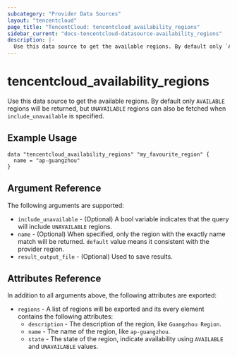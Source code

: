```yaml
---
subcategory: "Provider Data Sources"
layout: "tencentcloud"
page_title: "TencentCloud: tencentcloud_availability_regions"
sidebar_current: "docs-tencentcloud-datasource-availability_regions"
description: |-
  Use this data source to get the available regions. By default only `AVAILABLE` regions will be returned, but `UNAVAILABLE` regions can also be fetched when `include_unavailable` is specified.
---
```


# tencentcloud_availability_regions

Use this data source to get the available regions. By default only `AVAILABLE` regions will be returned, but `UNAVAILABLE` regions can also be fetched when `include_unavailable` is specified.

## Example Usage

```hcl
data "tencentcloud_availability_regions" "my_favourite_region" {
  name = "ap-guangzhou"
}
```

## Argument Reference

The following arguments are supported:

* `include_unavailable` - (Optional) A bool variable indicates that the query will include `UNAVAILABLE` regions.
* `name` - (Optional) When specified, only the region with the exactly name match will be returned. `default` value means it consistent with the provider region.
* `result_output_file` - (Optional) Used to save results.

## Attributes Reference

In addition to all arguments above, the following attributes are exported:

* `regions` - A list of regions will be exported and its every element contains the following attributes:
  * `description` - The description of the region, like `Guangzhou Region`.
  * `name` - The name of the region, like `ap-guangzhou`.
  * `state` - The state of the region, indicate availability using `AVAILABLE` and `UNAVAILABLE` values.


